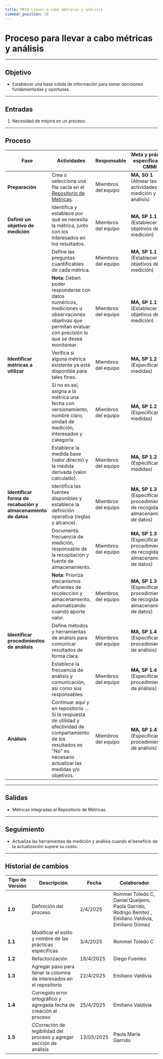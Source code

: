 ```yaml
---
title: PR18 Llevar a cabo métricas y análisis
sidebar_position: 18
---
```


# Proceso para llevar a cabo métricas y análisis

---

## **Objetivo**

- Establecer una base sólida de información para tomar decisiones fundamentadas y oportunas.

---

## **Entradas**

1. Necesidad de mejora en un proceso.

---

## **Proceso**
| **Fase**                                 | **Actividades**                                                                                                                                                                                                                                            | **Responsable**       | **Meta y práctica específica del CMMI** |
|------------------------------------------|-------------------------------------------------------------------------------------------------------------------------------------------------------------------------------------------------------------------------------------------------------------|------------------------|------------------------------------------|
| **Preparación**                          | Crea o selecciona una fila vacía en el [Repositorio de Métricas](https://docs.google.com/spreadsheets/d/1XDG_ke056cm2wpmGG72bZ9amSe92V6GOusNDnodMi0U/edit).                         | Miembros del equipo    | **MA, SG 1** (Alinear las actividades de medición y análisis)                                 |
| **Definir un objetivo de medición**      | Identifica y establece por qué se necesita la métrica, junto con los interesados en los resultados.                                                                                                             | Miembros del equipo    | **MA, SP 1.1** (Establecer los objetivos de medición)                               |
|                                          | Define las preguntas cuantificables de cada métrica.   | Miembros del equipo    | **MA, SP 1.1** (Establecer los objetivos de medición)                               |
|                                          | **Nota:** Deben poder responderse con datos numéricos, mediciones u observaciones objetivas que permitan evaluar con precisión lo que se desea monitorear. | Miembros del equipo    | **MA, SP 1.1** (Establecer los objetivos de medición)                               |
| **Identificar métricas a utilizar**      | Verifica si alguna métrica existente ya está disponible para tales fines.                                                                                                                                                 | Miembros del equipo    | **MA, SP 1.2** (Especificar las medidas)                               |
|                                          | Si no es así, asigna a la métrica una fecha con versionamiento, nombre claro, unidad de medición, interesados y categoría.            | Miembros del equipo    | **MA, SP 1.2** (Especificar las medidas)                               |
|                                          | Establece la medida base (valor directo) y la medida derivada (valor calculado).          | Miembros del equipo    | **MA, SP 1.2** (Especificar las medidas)                               |
| **Identificar forma de recabación y almacenamiento de datos** | Identifica las fuentes disponibles y establece la definición operativa (reglas y alcance).                                                                                                                                                            | Miembros del equipo    | **MA, SP 1.3** (Especificar los procedimientos de recogida y almacenamiento de datos)                               |
|                                          | Documenta: frecuencia de medición, responsable de la recopilación y fuente de almacenamiento.                                                                | Miembros del equipo    | **MA, SP 1.3** (Especificar los procedimientos de recogida y almacenamiento de datos)                               |
|                                          | **Nota:** Prioriza mecanismos eficientes de recolección y almacenamiento, automatizando cuando aporte valor.                                                                                        | Miembros del equipo    | **MA, SP 1.3** (Especificar los procedimientos de recogida y almacenamiento de datos)                               |
| **Identificar procedimientos de análisis** | Define métodos y herramientas de análisis para comunicar resultados de forma clara.                                                                                                                                                               | Miembros del equipo    | **MA, SP 1.4** (Especificar los procedimientos de análisis)                               |
|                                          | Establece la frecuencia de análisis y comunicación, así como sus responsables.                                                                                                           | Miembros del equipo    | **MA, SP 1.4** (Especificar los procedimientos de análisis)                               |
| **Análisis** | Continuar aquí y en repositorio ... Si la respuesta de utilidad y efectividad de compartamiento de los resultados es "No" es necesario actualizar las medidas y/o objetivos.                                                                                                        | Miembros del equipo    | **MA, SP 1.4** (Especificar los procedimientos de análisis)                               |

---

## **Salidas**

- Métricas integradas al Repositorio de Métricas.

---

## **Seguimiento**

- Actualiza las herramientas de medición y análisis cuando el beneficio de la actualización supere su costo.

---

## Historial de cambios

| **Tipo de Versión** | **Descripción**                               | **Fecha** | **Colaborador**                 |
| ------------------- | --------------------------------------------- | --------- | ------------------------------- |
| **1.0**             | Definición del proceso    | 2/4/2025  | Rommel Toledo C, Daniel Queijeiro, Paola Garrido, Rodrigo Benítez , Emiliano Valdivia, Emiliano Gómez |
| **1.1**             |  Modificar el estilo y nombre de las prácticas específicas | 3/4/2025  | Rommel Toledo C |
| **1.2**             | Refactorización | 18/4/2025  | Diego Fuentes |
| **1.3**             | Agregar paso para llenar la columna de interesados en el repositorio | 22/4/2025  | Emiliano Valdivia |
| **1.4**             | Corregido error ortográfico y agregada fecha de creación al proceso | 25/4/2025  | Emiliano Valdivia |
| **1.5**             | CCorreción de legibilidad del proceso y agregar sección de análisis | 13/05/2025  | Paola María Garrido |
